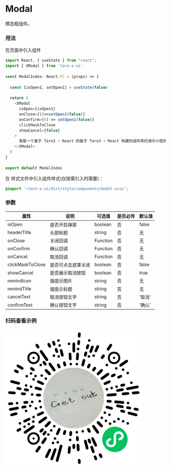 # Modal

模态框组件。

### 用法

在页面中引入组件

```js
import React, { useState } from "react";
import { XModal } from 'taro-x-ui'

const ModalIndex: React.FC = (props) => {

  const [isOpen1, setOpen1] = useState(false)

  return (
    <XModal
      isOpen={isOpen1}
      onClose={()=>setOpen1(false)}
      onConfirm={() => setOpen1(false)}
      clickMaskToClose
      showCancel={false}
    >
      我是一个基于 Taro3 + React 的基于 Taro3 + React 构建的组件库的演示小程序。
    </XModal>
  )
}

export default ModalIndex
```

在 样式文件中引入组件样式(仅按需引入时需要)：

```css
@import '~taro-x-ui/dist/style/components/modal.scss';
```

### 参数

| 属性  | 说明     | 可选值   | 是否必传 | 默认值 |
|-------|----------|--------|----------|--------|
| isOpen | 是否开启弹窗 | boolean | 否       | false   |
| headerTitle | 头部标题 | string | 否       | 无   |
| onClose | 关闭回调 | Function | 否       | 无   |
| onConfirm | 确认回调 | Function | 否       | 无   |
| onCancel | 取消回调 | Function | 否       | 无   |
| clickMaskToClose | 是否可点击遮罩关闭 | boolean | 否 | false |
| showCancel | 是否展示取消按钮 | boolean | 否 | true |
| remindIcon | 强提示图片 | string | 否 | 无 |
| remindTitle | 强提示标题 | string | 否 | 无 |
| cancelText | 取消按钮文字 | string | 否 | '取消' |
| confirmText | 确认按钮文字 | string | 否 | '确认' |

### 扫码查看示例

![示例图片](./_media/qrcode_pages_home_index.png)